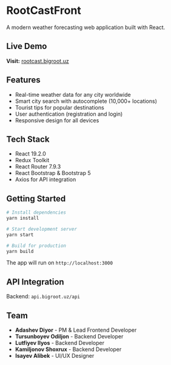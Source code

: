 # RootCastFront

A modern weather forecasting web application built with React.

## Live Demo

**Visit:** [rootcast.bigroot.uz](https://rootcast.bigroot.uz)

## Features

- Real-time weather data for any city worldwide
- Smart city search with autocomplete (10,000+ locations)
- Tourist tips for popular destinations
- User authentication (registration and login)
- Responsive design for all devices

## Tech Stack

- React 19.2.0
- Redux Toolkit
- React Router 7.9.3
- React Bootstrap & Bootstrap 5
- Axios for API integration

## Getting Started

```bash
# Install dependencies
yarn install

# Start development server
yarn start

# Build for production
yarn build
```

The app will run on `http://localhost:3000`

## API Integration

Backend: `api.bigroot.uz/api`

## Team

- **Adashev Diyor** - PM & Lead Frontend Developer
- **Tursunboyev Odiljon** - Backend Developer
- **Lutfiyev Ilyos** - Backend Developer
- **Kamiljonov Shoxrux** - Backend Developer
- **Isayev Alibek** - UI/UX Designer
